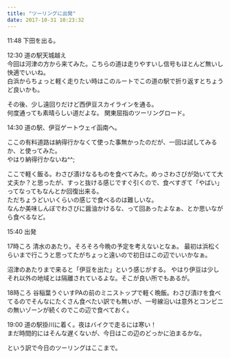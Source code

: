 ```yaml
---
title: "ツーリングに出発"
date: 2017-10-31 10:23:32
---
```


11:48 下田を出る。

12:30 道の駅天城越え  
今回は河津の方から来てみた。こちらの道は走りやすいし信号もほとんど無いし快適でいいね。  
白浜からちょっと軽く走りたい時はこのルートでこの道の駅で折り返すとちょうど良いかも。

その後、少し遠回りだけど西伊豆スカイラインを通る。  
何度通っても素晴らしい道だよな。
関東屈指のツーリングロード。

14:30 道の駅、伊豆ゲートウェイ函南へ。

ここの有料道路は納得行かなくて使った事無かったのだが、一回は試してみるか、と使ってみた。  
やはり納得行かないね^^;

ここで軽く飯る。わさび漬けなるものを食べてみた。めっさわさびが効いてて大丈夫か？と思ったが、すっと抜ける感じですぐ引くので、食べすぎて「やばい」ってなってもなんとか回復出来る。  
ただちょうどいいくらいの感じで食べるのは難しいな。  
なんか美味しんぼでわさびに醤油かけるな、って回あったよなぁ、とか思いながら食べるなど。

15:40 出発

17時ころ 清水のあたり。そろそろ今晩の予定を考えないとなぁ。
最初は浜松くらいまで行こうと思ってたがちょっと遠いので初日はこの辺でいいかなぁ。

沼津のあたりまで来ると「伊豆を出た」という感じがする。
やはり伊豆は少しそれ以外の地域とは隔離されているよな。そこが良い所でもあるが。

18時ころ 谷稲葉うぐいすPAの前のミニストップで軽く晩飯。わさび漬けを食べてるのでそんなにたくさん食べたい訳でも無いが、一号線沿いは意外とコンビニの無いゾーンが続くのでこの辺で食べておく。

19:00 道の駅掛川に着く。夜はバイクで走るには寒い！  
まだ時間的にはそんな遅くないが、今日はこの辺のどっかに泊まるかな。

という訳で今日のツーリングはここまで。
